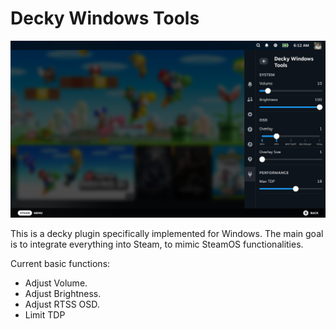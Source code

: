 # Decky Windows Tools

![Preview](preview.png "Preview")

This is a decky plugin specifically implemented for Windows. The main goal is to integrate everything into Steam, to mimic SteamOS functionalities.

Current basic functions:
 - Adjust Volume.
 - Adjust Brightness.
 - Adjust RTSS OSD.
 - Limit TDP

